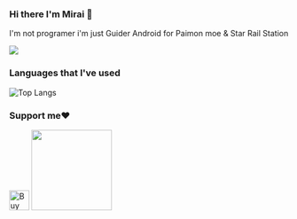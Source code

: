 ### Hi there I'm Mirai 👋
I'm not programer i'm just Guider Android for Paimon moe & Star Rail Station 

<img src="https://telegra.ph/file/82d3feb35ceab42024602.gif"/>
</p>
<p align="center">


### Languages that I've used
![Top Langs](https://github-readme-stats.vercel.app/api/top-langs/?username=Mirai0009&layout=compact)


### Support me❤️
 
<a href='https://ko-fi.com/mirai07' target='_blank'><img height='36' style='border:0px;height:36px;' src='https://storage.ko-fi.com/cdn/kofi3.png?v=3' border='0' alt='Buy Me a Coffee at ko-fi.com' /></a>
<a href="https://saweria.co/mirai07"><img src="https://telegra.ph/file/60f8ff1e1e9124672f665.png" width=145px>

